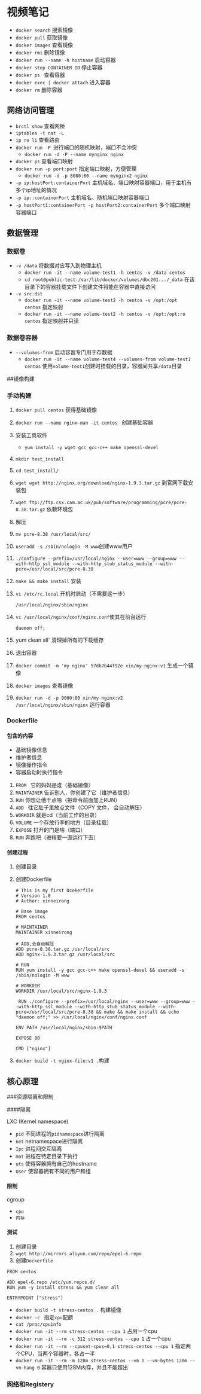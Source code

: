 # 视频笔记

* `docker search` 搜索镜像
* `docker pull` 获取镜像
* `docker images` 查看镜像
* `docker rmi` 删除镜像
* `docker run --name -h hostname` 启动容器
* `docker stop CONTAINER ID` 停止容器
* `docker ps ` 查看容器
* `docker exec | docker attach` 进入容器
* `docker rm` 删除容器

## 网络访问管理

* `brctl show` 查看网桥
* `iptables -t nat -L` 
* `ip ro li` 查看路由
* `docker run -P `进行端口的随机映射，端口不会冲突
  * `docker run -d -P --name mynginx nginx` 
* `docker ps` 查看端口映射
* `docker run -p port:port` 指定端口映射，方便管理
  * `docker run -d -p 8080:80 --name mynginx2 nginx`
* `-p ip:hostPort:containerPort` 主机域名、端口映射容器端口，用于主机有多个ip地址的情况
* `-p ip::containerPort` 主机域名、随机端口映射容器端口
* `-p hostPort1:containerPort -p hostPort2:containerPort` 多个端口映射容器端口

## 数据管理

### 数据卷

* `-v /data` 将数据对应写入到物理主机
  * `docker run -it --name volume-test1 -h centos -v /data centos`
  * `cd root@public-test:/var/lib/docker/volumes/dbc201.../_data` 在该目录下的容器挂载文件下创建文件将能在容器中直接访问
* `-v src:dst`
  * `docker run -it --name volume-test2 -h centos -v /opt:/opt centos` 指定映射
  * `docker run -it --name volume-test2 -h centos -v /opt:/opt:ro centos` 指定映射并只读

### 数据卷容器

* `--volumes-from` 启动容器专门用于存数据
  * `docker run -it --name volume-test4 --volumes-from volume-test1 centos` 使用`volume-test1`创建时挂载的目录，容器间共享`/data`目录

##镜像构建

### 手动构建

1. `docker pull centos` 获得基础镜像

2. `docker run --name nginx-man -it centos ` 创建基础容器

3. 安装工具软件

   * `yum install -y wget gcc gcc-c++ make openssl-devel`

4. `mkdir test_install`

5. `cd test_install/`

6. `wget wget http://nginx.org/download/nginx-1.9.3.tar.gz` 到官网下载安装包

7. `wget ftp://ftp.csx.cam.ac.uk/pub/software/programming/pcre/pcre-8.38.tar.gz` 依赖环境包

8. 解压

9. `mv pcre-8.38 /usr/local/src/` 

10. `useradd -s /sbin/nologin -M www`创建www用户

11. `./configure --prefix=/usr/local/nginx --user=www --group=www --with-http_ssl_module --with-http_stub_status_module --with-pcre=/usr/local/src/pcre-8.38`

12. `make && make install` 安装

13. `vi /etc/rc.local` 开机时启动（不需要这一步）

    ```
    /usr/local/nginx/sbin/nginx
    ```

14. `vi /usr/local/nginx/conf/nginx.conf`使其在前台运行

    ```
    daemon off;
    ```

15. yum clean all` 清理掉所有的下载缓存

16. 退出容器

17. `docker commit -m 'my nginx' 57db7b44f92e xin/my-nginx:v1` 生成一个镜像

18. `docker images` 查看镜像

19. `docker run -d -p 9000:80 xin/my-nginx:v2 /usr/local/nginx/sbin/nginx` 运行容器

### Dockerfile

#### 包含的内容

* 基础镜像信息
* 维护者信息
* 镜像操作指令
* 容器启动时执行指令

1. `FROM ` 它的妈妈是谁（基础镜像）
2. `MAINTAINER` 告诉别人，你创建了它（维护者信息）
3. `RUN` 你想让他干点啥（把命令前面加上RUN） 
4. `ADD ` 往它肚子里放点文件（COPY 文件， 会自动解压）
5. `WORKDIR` 就是cd（当前工作的目录）
6. `VOLUME` 一个存放行李的地方（目录挂载）
7. `EXPOSE` 打开的门是啥（端口）
8. `RUN` 奔跑吧（进程要一直运行下去）

#### 创建过程

1. 创建目录

2. 创建Dockerfile

   ```
   # This is my first Dcokerfile
   # Version 1.0
   # Author: xinneirong

   # Base image
   FROM centos

   # MAINTAINER
   MAINTAINER xinneirong

   # ADD,会自动解压
   ADD pcre-8.38.tar.gz /usr/local/src
   ADD nginx-1.9.3.tar.gz /usr/local/src

   # RUN
   RUN yum install -y gcc gcc-c++ make openssl-devel && useradd -s /sbin/nologin -M www

   # WORKDIR
   WORKDIR /usr/local/src/nginx-1.9.3

    RUN ./configure --prefix=/usr/local/nginx --user=www --group=www --with-http_ssl_module --with-http_stub_status_module --with-pcre=/usr/local/src/pcre-8.38 && make && make install && echo "daemon off;" >> /usr/local/nginx/conf/nginx.conf

   ENV PATH /usr/local/nginx/sbin:$PATH

   EXPOSE 80

   CMD ["nginx"]

   ```

3. `docker build -t nginx-file:v1 .`构建


## 核心原理

###资源隔离和限制

####隔离

LXC (Kernel namespace)

* `pid` 不同进程的`pidnamespace`进行隔离
* `net` netnamespace进行隔离
* `Ipc` 进程间交互隔离
* `mnt` 进程在特定目录下执行
* `uts` 使得容器拥有自己的hostname
* `User` 使容器拥有不同的用户和组

#### 限制

cgroup

* `cpu` 
* `内存`

#### 测试

1. 创建目录
2. `wget http://mirrors.aliyun.com/repo/epel-6.repo` 
3. 创建`Dockerfile`

```
FROM centos

ADD epel-6.repo /etc/yum.repos.d/
RUN yum -y install stress && yum clean all

ENTRYPOINT ["stress"]
```

* `docker build -t stress-centos .` 构建镜像
* `docker -c ` 指定`cpu`配额
* `cat /proc/cpuinfo`
* `docker run -it --rm stress-centos --cpu 1` 占用一个cpu
* `docker run -it --rm -c 512 stress-centos --cpu 1` 占一个cpu
* `docker run -it --rm --cpuset-cpus=0,1 stress-centos --cpu 1` 指定两个CPU，当两个容器时，各占一半
* `docker run -it --rm -m 128m stress-centos --vm 1 --vm-bytes 120m --vm-hang 0`  容器只使用128M内存，并且不能超出

### 网络和Registery